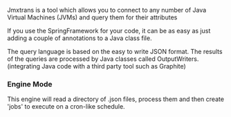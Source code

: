 Jmxtrans is a tool which allows you to connect to any number of Java Virtual
Machines (JVMs) and query them for their attributes 

If you use the SpringFramework for your code, it can be as easy as just adding
a couple of annotations to a Java class file.

The query language is based on the easy to write JSON format. 
The results of the queries are processed by Java classes called OutputWriters. (integrating Java code with a third party tool such as Graphite)

### Engine Mode
This engine will read a directory of .json files, process them and then create
'jobs' to execute on a cron-like schedule. 


